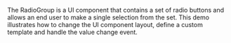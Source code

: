 The RadioGroup is&nbsp;a&nbsp;UI component that contains a&nbsp;set of&nbsp;radio buttons and allows an&nbsp;end user to&nbsp;make a&nbsp;single selection from the set. This demo illustrates how to&nbsp;change the UI component layout, define a&nbsp;custom template and handle the value change event.